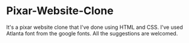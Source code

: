 # Pixar-Website-Clone
It's a pixar website clone that I've done using HTML and CSS. I've used Atlanta font from the google fonts. All the suggestions are welcomed.
